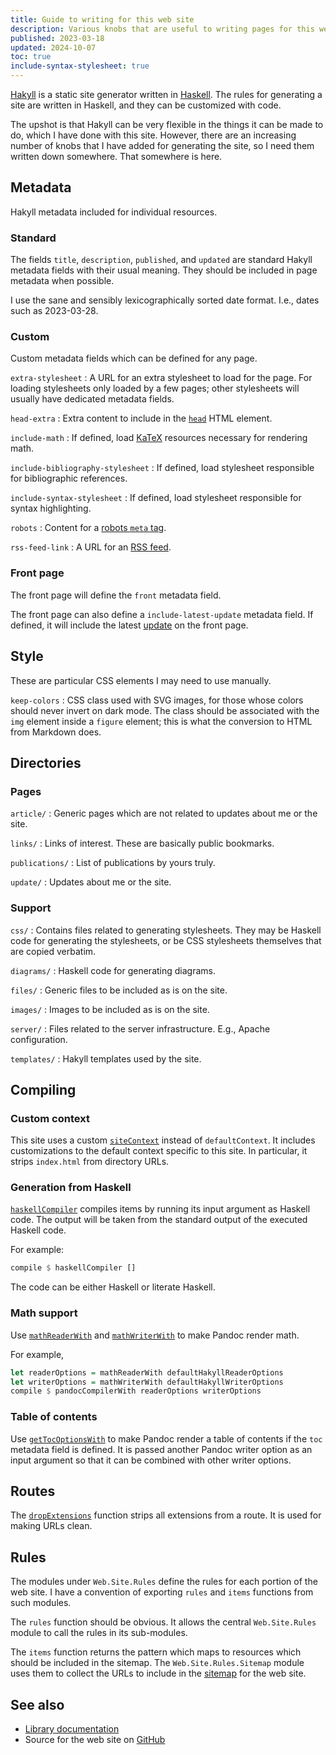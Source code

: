 ```yaml
---
title: Guide to writing for this web site
description: Various knobs that are useful to writing pages for this web site.
published: 2023-03-18
updated: 2024-10-07
toc: true
include-syntax-stylesheet: true
---
```


[Hakyll] is a static site generator written in [Haskell].
The rules for generating a site are written in Haskell,
and they can be customized with code.

The upshot is that Hakyll can be very flexible in the things it can be made to do,
which I have done with this site.
However, there are an increasing number of knobs that I have added
for generating the site, so I need them written down somewhere.
That somewhere is here.

[Hakyll]: https://jaspervdj.be/hakyll/
[Haskell]: https://haskell.org/

## Metadata

Hakyll metadata included for individual resources.

### Standard

The fields `title`, `description`, `published`, and `updated`
are standard Hakyll metadata fields with their usual meaning.
They should be included in page metadata when possible.

I use the sane and sensibly lexicographically sorted date format.
I.e., dates such as 2023-03-28.

### Custom

Custom metadata fields which can be defined for any page.

`extra-stylesheet`
:   A URL for an extra stylesheet to load for the page.
    For loading stylesheets only loaded by a few pages;
    other stylesheets will usually have dedicated metadata fields.

`head-extra`
:   Extra content to include in the [`head`] HTML element.

`include-math`
:   If defined, load [KaTeX] resources necessary for rendering math.

`include-bibliography-stylesheet`
:   If defined, load stylesheet responsible for bibliographic references.

`include-syntax-stylesheet`
:   If defined, load stylesheet responsible for syntax highlighting.

`robots`
:   Content for a [robots `meta` tag].

`rss-feed-link`
:   A URL for an [RSS feed].

[`head`]: https://developer.mozilla.org/en-US/docs/Web/HTML/Element/head
[KaTeX]: https://katex.org/
[robots `meta` tag]: https://www.robotstxt.org/meta.html
[RSS feed]: https://validator.w3.org/feed/docs/rss2.html

### Front page

The front page will define the `front` metadata field.

The front page can also define a `include-latest-update` metadata field.
If defined, it will include the latest [update] on the front page.

[update]:  /updates

## Style

These are particular CSS elements I may need to use manually.

`keep-colors`
:   CSS class used with SVG images, for those whose colors should never invert on dark mode.
    The class should be associated with the `img` element inside a `figure` element;
    this is what the conversion to HTML from Markdown does.

## Directories

### Pages

`article/`
:   Generic pages which are not related to updates about me or the site.

`links/`
:   Links of interest.  These are basically public bookmarks.

`publications/`
:   List of publications by yours truly.

`update/`
:   Updates about me or the site.

### Support

`css/`
:   Contains files related to generating stylesheets.
    They may be Haskell code for generating the stylesheets,
    or be CSS stylesheets themselves that are copied verbatim.

`diagrams/`
:   Haskell code for generating diagrams.

`files/`
:   Generic files to be included as is on the site.

`images/`
:   Images to be included as is on the site.

`server/`
:   Files related to the server infrastructure.
    E.g., Apache configuration.

`templates/`
:   Hakyll templates used by the site.

## Compiling

### Custom context

This site uses a custom [`siteContext`] instead of `defaultContext`.
It includes customizations to the default context specific to this site.
In particular, it strips `index.html` from directory URLs.

[`siteContext`]: https://chungyc.github.io/site-personal/Web-Site-Compilers.html#v:siteContext

### Generation from Haskell

[`haskellCompiler`] compiles items by running its input argument as Haskell code.
The output will be taken from the standard output of the executed Haskell code.

For example:

```haskell
compile $ haskellCompiler []
```

The code can be either Haskell or literate Haskell.

[`haskellCompiler`]: https://chungyc.github.io/site-personal/Web-Site-Compilers.html#v:haskellCompiler

### Math support

Use [`mathReaderWith`] and [`mathWriterWith`] to make Pandoc render math.

For example,

```haskell
let readerOptions = mathReaderWith defaultHakyllReaderOptions
let writerOptions = mathWriterWith defaultHakyllWriterOptions
compile $ pandocCompilerWith readerOptions writerOptions
```

[`mathReaderWith`]: https://chungyc.github.io/site-personal/Web-Site-Compilers.html#v:mathReaderWith
[`mathWriterWith`]: https://chungyc.github.io/site-personal/Web-Site-Compilers.html#v:mathWriterWith

### Table of contents

Use [`getTocOptionsWith`] to make Pandoc render a table of contents
if the `toc` metadata field is defined.
It is passed another Pandoc writer option as an input argument
so that it can be combined with other writer options.

[`getTocOptionsWith`]: https://chungyc.github.io/site-personal/Web-Site-Compilers.html#v:getTocOptionsWith

## Routes

The [`dropExtensions`] function strips all extensions from a route.
It is used for making URLs clean.

[`dropExtensions`]: https://chungyc.github.io/site-personal/Web-Site-Routes.html#v:dropExtensions

## Rules

The modules under `Web.Site.Rules` define the rules for each portion of the web site.
I have a convention of exporting `rules` and `items` functions from such modules.

The `rules` function should be obvious.
It allows the central `Web.Site.Rules` module to call the rules in its sub-modules.

The `items` function returns the pattern which maps to resources
which should be included in the sitemap.
The `Web.Site.Rules.Sitemap` module uses them to collect the URLs
to include in the [sitemap] for the web site.

[sitemap]: https://www.sitemaps.org/

## See also

*   [Library documentation](https://chungyc.github.io/site-personal)
*   Source for the web site on [GitHub](https://github.com/chungyc/site-personal)
